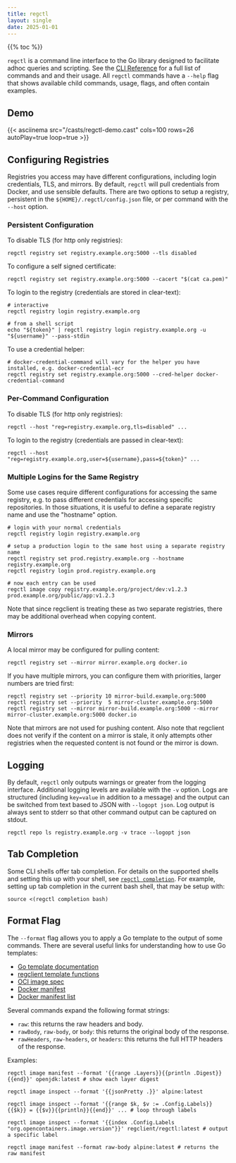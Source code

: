 ```yaml
---
title: regctl
layout: single
date: 2025-01-01
---
```


{{% toc %}}

`regctl` is a command line interface to the Go library designed to facilitate adhoc queries and scripting.
See the [CLI Reference](/cli/regctl/) for a full list of commands and and their usage.
All `regctl` commands have a `--help` flag that shows available child commands, usage, flags, and often contain examples.

## Demo

{{< asciinema src="/casts/regctl-demo.cast" cols=100 rows=26 autoPlay=true loop=true >}}

## Configuring Registries

Registries you access may have different configurations, including login credentials, TLS, and mirrors.
By default, `regctl` will pull credentials from Docker, and use sensible defaults.
There are two options to setup a registry, persistent in the `${HOME}/.regctl/config.json` file, or per command with the `--host` option.

### Persistent Configuration

To disable TLS (for http only registries):

```console
regctl registry set registry.example.org:5000 --tls disabled
```

To configure a self signed certificate:

```console
regctl registry set registry.example.org:5000 --cacert "$(cat ca.pem)"
```

To login to the registry (credentials are stored in clear-text):

```console
# interactive
regctl registry login registry.example.org

# from a shell script
echo "${token}" | regctl registry login registry.example.org -u "${username}" --pass-stdin
```

To use a credential helper:

```console
# docker-credential-command will vary for the helper you have installed, e.g. docker-credential-ecr
regctl registry set registry.example.org:5000 --cred-helper docker-credential-command
```

### Per-Command Configuration

To disable TLS (for http only registries):

```console
regctl --host "reg=registry.example.org,tls=disabled" ...
```

To login to the registry (credentials are passed in clear-text):

```console
regctl --host "reg=registry.example.org,user=${username},pass=${token}" ...
```

### Multiple Logins for the Same Registry

Some use cases require different configurations for accessing the same registry, e.g. to pass different credentials for accessing specific repositories.
In those situations, it is useful to define a separate registry name and use the "hostname" option.

```console
# login with your normal credentials
regctl registry login registry.example.org

# setup a production login to the same host using a separate registry name
regctl registry set prod.registry.example.org --hostname registry.example.org
regctl registry login prod.registry.example.org

# now each entry can be used
regctl image copy registry.example.org/project/dev:v1.2.3 prod.example.org/public/app:v1.2.3
```

Note that since regclient is treating these as two separate registries, there may be additional overhead when copying content.

### Mirrors

A local mirror may be configured for pulling content:

```console
regctl registry set --mirror mirror.example.org docker.io
```

If you have multiple mirrors, you can configure them with priorities, larger numbers are tried first:

```console
regctl registry set --priority 10 mirror-build.example.org:5000
regctl registry set --priority  5 mirror-cluster.example.org:5000
regctl registry set --mirror mirror-build.example.org:5000 --mirror mirror-cluster.example.org:5000 docker.io
```

Note that mirrors are not used for pushing content.
Also note that regclient does not verify if the content on a mirror is stale, it only attempts other registries when the requested content is not found or the mirror is down.

## Logging

By default, `regctl` only outputs warnings or greater from the logging interface.
Additional logging levels are available with the `-v` option.
Logs are structured (including `key=value` in addition to a message) and the output can be switched from text based to JSON with `--logopt json`.
Log output is always sent to stderr so that other command output can be captured on stdout.

```console
regctl repo ls registry.example.org -v trace --logopt json
```

## Tab Completion

Some CLI shells offer tab completion.
For details on the supported shells and setting this up with your shell, see [`regctl completion`](/cli/regctl/completion/).
For example, setting up tab completion in the current bash shell, that may be setup with:

```console
source <(regctl completion bash)
```

## Format Flag

The `--format` flag allows you to apply a Go template to the output of some commands.
There are several useful links for understanding how to use Go templates:

- [Go template documentation](https://golang.org/pkg/text/template/)
- [regclient template functions](/usage/#template-functions)
- [OCI image spec](https://github.com/opencontainers/image-spec/tree/master/specs-go/v1)
- [Docker manifest](https://github.com/distribution/distribution/tree/main/manifest/schema2)
- [Docker manifest list](https://github.com/distribution/distribution/tree/main/manifest/manifestlist)

Several commands expand the following format strings:

- `raw`: this returns the raw headers and body.
- `rawBody`, `raw-body`, or `body`: this returns the original body of the response.
- `rawHeaders`, `raw-headers`, or `headers`: this returns the full HTTP headers of the response.

Examples:

```shell
regctl image manifest --format '{{range .Layers}}{{println .Digest}}{{end}}' openjdk:latest # show each layer digest

regctl image inspect --format '{{jsonPretty .}}' alpine:latest

regctl image inspect --format '{{range $k, $v := .Config.Labels}}{{$k}} = {{$v}}{{println}}{{end}}' ... # loop through labels

regctl image inspect --format '{{index .Config.Labels "org.opencontainers.image.version"}}' regclient/regctl:latest # output a specific label

regctl image manifest --format raw-body alpine:latest # returns the raw manifest
```
